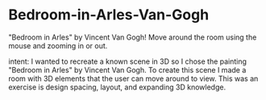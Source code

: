 # Bedroom-in-Arles-Van-Gogh

"Bedroom in Arles" by Vincent Van Gogh! Move around the room using the mouse and zooming in or out.

intent: I wanted to recreate a known scene in 3D so I chose the painting "Bedroom in Arles" by Vincent Van Gogh. To create this scene I made a room with 3D elements that the user can move around to view. This was an exercise is design spacing, layout, and expanding 3D knowledge.
